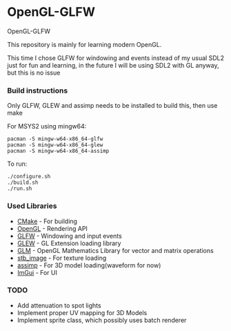 # OpenGL-GLFW
OpenGL-GLFW


This repository is mainly for learning modern OpenGL.

This time I chose GLFW for windowing and events instead of my usual SDL2 just for fun
and learning, in the future I will be using SDL2 with GL anyway, but this is no issue

### Build instructions

Only GLFW, GLEW and assimp needs to be installed to build this, then use make

For MSYS2 using mingw64:

```
pacman -S mingw-w64-x86_64-glfw
pacman -S mingw-w64-x86_64-glew
pacman -S mingw-w64-x86_64-assimp
```

To run:

```
./configure.sh
./build.sh
./run.sh
```

### Used Libraries

 * [CMake](https://cmake.org/) - For building
 * [OpenGL](https://www.opengl.org/) - Rendering API
 * [GLFW](https://www.glfw.org/) - Windowing and input events
 * [GLEW](https://glew.sourceforge.net/) - GL Extension loading library
 * [GLM](https://github.com/g-truc/glm) - OpenGL Mathematics Library for vector and matrix operations
 * [stb_image](https://github.com/nothings/stb) - For texture loading
 * [assimp](https://github.com/assimp/assimp) - For 3D model loading(waveform for now)
 * [ImGui](https://github.com/ocornut/imgui) - For UI

### TODO

 * Add attenuation to spot lights
 * Implement proper UV mapping for 3D Models
 * Implement sprite class, which possibly uses batch renderer
